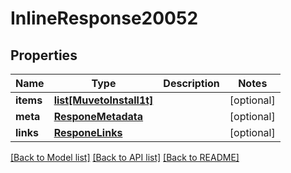 # InlineResponse20052

## Properties
Name | Type | Description | Notes
------------ | ------------- | ------------- | -------------
**items** | [**list[MuvetoInstall1t]**](MuvetoInstall1t.md) |  | [optional] 
**meta** | [**ResponeMetadata**](ResponeMetadata.md) |  | [optional] 
**links** | [**ResponeLinks**](ResponeLinks.md) |  | [optional] 

[[Back to Model list]](../README.md#documentation-for-models) [[Back to API list]](../README.md#documentation-for-api-endpoints) [[Back to README]](../README.md)


